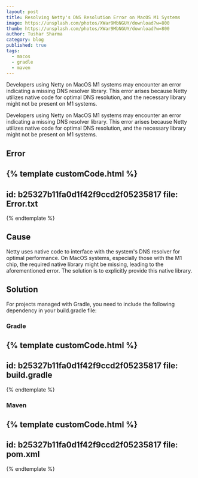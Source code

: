 ```yaml
---
layout: post
title: Resolving Netty's DNS Resolution Error on MacOS M1 Systems
image: https://unsplash.com/photos/XWar9MbNGUY/download?w=800
thumb: https://unsplash.com/photos/XWar9MbNGUY/download?w=800
author: Tushar Sharma
category: blog
published: true
tags:
  - macos
  - gradle
  - maven
---
```


Developers using Netty on MacOS M1 systems may encounter an error indicating a missing DNS resolver library. This error arises because Netty utilizes native code for optimal DNS resolution, and the necessary library might not be present on M1 systems.<!-- truncate_here -->

Developers using Netty on MacOS M1 systems may encounter an error indicating a missing DNS resolver library. This error arises because Netty utilizes native code for optimal DNS resolution, and the necessary library might not be present on M1 systems.


## Error

<div style="display:none;" markdown="1">
Unable to load io.netty.resolver.dns.macos.MacOSDnsServerAddressStreamProvider, fallback to system defaults. This may result in incorrect DNS resolutions on MacOS. Check whether you have a dependency on 'io.netty:netty-resolver-dns-native-macos'.
</div>

{% template  customCode.html %}
---
id: b25327b11fa0d1f42f9ccd2f05235817
file: Error.txt
---
{% endtemplate %}

## Cause

Netty uses native code to interface with the system's DNS resolver for optimal performance. On MacOS systems, especially those with the M1 chip, the required native library might be missing, leading to the aforementioned error. The solution is to explicitly provide this native library.

## Solution

For projects managed with Gradle, you need to include the following dependency in your build.gradle file:

### Gradle

<div style="display:none;" markdown="1">
runtimeOnly("io.netty:netty-resolver-dns-native-macos:4.1.76.Final:osx-aarch_64")
</div>

{% template  customCode.html %}
---
id: b25327b11fa0d1f42f9ccd2f05235817
file: build.gradle
---
{% endtemplate %}


### Maven

{% template  customCode.html %}
---
id: b25327b11fa0d1f42f9ccd2f05235817
file: pom.xml
---
{% endtemplate %}